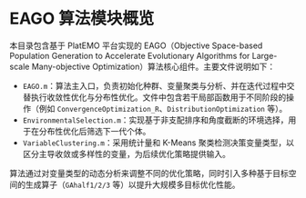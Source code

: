 # EAGO 算法模块概览

本目录包含基于 PlatEMO 平台实现的 EAGO（Objective Space-based Population Generation to Accelerate Evolutionary Algorithms for Large-scale Many-objective Optimization）算法核心组件。主要文件说明如下：

- `EAGO.m`：算法主入口，负责初始化种群、变量聚类与分析、并在迭代过程中交替执行收敛性优化与分布性优化。文件中包含若干局部函数用于不同阶段的操作（例如 `ConvergenceOptimization_R`、`DistributionOptimization` 等）。
- `EnvironmentalSelection.m`：实现基于非支配排序和角度截断的环境选择，用于在分布性优化后筛选下一代个体。
- `VariableClustering.m`：采用统计量和 K-Means 聚类检测决策变量类型，以区分主导收敛或多样性的变量，为后续优化策略提供输入。

算法通过对变量类型的动态分析来调整不同的优化策略，同时引入多种基于目标空间的生成算子（`GAhalf1/2/3` 等）以提升大规模多目标优化性能。
